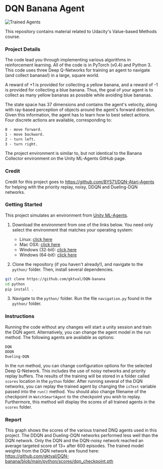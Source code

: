 [//]: # (Image References)

[image1]: https://video.udacity-data.com/topher/2018/June/5b1ab4b0_banana/banana.gif "Banana Environment"

# DQN Banana Agent

![Trained Agents][image1]

This repository contains material related to Udacity's Value-based Methods course.

### Project Details

The code lead you through implementing various algorithms in reinforcement learning.  All of the code is in PyTorch (v0.4) and Python 3.
This code uses three Deep Q-Networks for training an agent to navigate (and collect bananas!) in a large, square world.

A reward of +1 is provided for collecting a yellow banana, and a reward of -1 is provided for collecting a blue banana. Thus, the goal of your agent is to collect as many yellow bananas as possible while avoiding blue bananas.

The state space has 37 dimensions and contains the agent's velocity, along with ray-based perception of objects around the agent's forward direction. Given this information, the agent has to learn how to best select actions. Four discrete actions are available, corresponding to:

    0 - move forward.
    1 - move backward.
    2 - turn left.
    3 - turn right.

The project environment is similar to, but not identical to the Banana Collector environment on the Unity ML-Agents GitHub page. 

### Credit

Credit for this project goes to https://github.com/BY571/DQN-Atari-Agents for helping with the priority replay, noisy, DDQN and Dueling-DQN networks.

### Getting Started

This project simulates an environment from [Unity ML-Agents](https://github.com/Unity-Technologies/ml-agents).

1.    Download the environment from one of the links below. You need only select the environment that matches your operating system:
        - Linux: [click here](https://s3-us-west-1.amazonaws.com/udacity-drlnd/P1/Banana/VisualBanana_Linux.zip)
		- Mac OSX: [click here](https://s3-us-west-1.amazonaws.com/udacity-drlnd/P1/Banana/VisualBanana.app.zip)
		- Windows (32-bit): [click here](https://s3-us-west-1.amazonaws.com/udacity-drlnd/P1/Banana/VisualBanana_Windows_x86.zip)
		- Windows (64-bit): [click here](https://s3-us-west-1.amazonaws.com/udacity-drlnd/P1/Banana/VisualBanana_Windows_x86_64.zip)

2. Clone the repository (if you haven't already!), and navigate to the `python/` folder.  Then, install several dependencies.
```bash
git clone https://github.com/gktval/DQN-banana
cd python
pip install .
```

3. Navigate to the `python/` folder. Run the file `navigation.py` found in the `python/` folder.

### Instructions

Running the code without any changes will start a unity session and train the DQN agent. Alternatively, you can change the agent model in the run method. The following agents are available as options:

	DQN
	DDQN
	Dueling-DQN

In the run method, you can change configuration options for the selected Deep Q-Network. This includes the use of noisy networks and priority replay buffers. The results of the training will be stored in a folder called `scores` location in the `python` folder. After running several of the DQN networks, you can replay the trained agent by changing the `isTest` variable passed into the `run()` method. You should also change filename of the checkpoint in `WatchSmartAgent` to the checkpoint you wish to replay. Furthermore, this method will display the scores of all trained agents in the `scores` folder.

### Report
This graph shows the scores of the various trained DNQ agents used in this project. The DDQN and Dueling-DQN networks performed less well than the DQN network. Only the DQN and the DQN-noisy network reached an average targeted score of 13+ after 600 episodes. 
The trained model weights from the DQN network are found here: https://github.com/gktval/DQN-banana/blob/main/python/scores/dqn_checkpoint.pth

[image1]: https://github.com/gktval/DQN-banana/blob/main/Summary%20Results.png "Scores of trained agents within 800 games"

